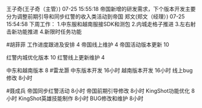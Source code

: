 王子奇(王子奇（主管）) 07-25 15:55:18
帝国新增的研发需求，下个版本开发主要分为调整前期引导和同步红警的收入类活动到帝国
郑文(郑文（经理）) 07-25 15:54:58
下周工作：
1.中东服和越南服接SDK和测包
2.内城走格子推进
3.左右射击新功能推进
4.新限时任务功能

#胡菲菲 
工作进度跟进及安排   4
帝国线上维护   4
帝国活动版本更新 10

红警内城优化版本  10
红警线上更新维护 4

中东和越南版本   8
#雷龙灏 
中东版本开发  16小时
越南版本开发  16小时
线上bug修改   8小时

#聂成兵 
帝国同步红警活动            8小时
帝国前期引导修改            8小时
KingShot功能优化           8小时
KingShot英雄技能制作       8小时
BUG修改和维护               8小时
